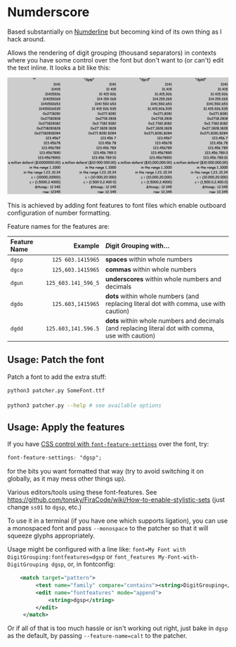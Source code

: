 # Numderscore
Based substantially on [Numderline](https://github.com/trishume/numderline) but
becoming kind of its own thing as I hack around.

Allows the rendering of digit grouping (thousand separators) in contexts where
you have some control over the font but don't want to (or can't) edit the text
inline.  It looks a bit like this:

![sample](./sample.png)

This is achieved by adding font features to font files which enable outboard
configuration of number formatting.

Feature names for the  features are:

| Feature Name | Example | *D*igit *G*rouping with… |
| :--- | ---: | :--- |
| `dgsp` | `125 603.1415965` | **spaces** within whole numbers |
| `dgco` | `125,603.1415965` | **commas** within whole numbers |
| `dgun` | `125_603.141_596_5` | **underscores** within whole numbers and decimals |
| `dgdo` | `125.603,1415965` | **dots** within whole numbers (and replacing literal dot with comma, use with caution) |
| `dgdd` | `125.603,141.596.5` | **dots** within whole numbers and decimals (and replacing literal dot with comma, use with caution) |

## Usage: Patch the font
Patch a font to add the extra stuff:

```sh
python3 patcher.py SomeFont.ttf

python3 patcher.py --help # see available options 
```

## Usage: Apply the features

If you have [CSS control with `font-feature-settings`](https://developer.mozilla.org/en-US/docs/Web/CSS/font-feature-settings) over the font, try:

```CSS
font-feature-settings: "dgsp";
```
for the bits you want formatted that way (try to avoid switching it on
globally, as it may mess other things up).


Various editors/tools using these font-features. See https://github.com/tonsky/FiraCode/wiki/How-to-enable-stylistic-sets (just change `ss01` to `dgsp`, etc.)

To use it in a terminal (if you have one which supports ligation), you can use
a monospaced font and pass `--monospace` to the patcher so that it will
squeeze glyphs appropriately.

Usage might be configured with a line like: `font=My Font with DigitGrouping:fontfeatures=dgsp`
or `font_features My-Font-with-DigitGrouping dgsp`, or, in fontconfig:

```xml
    <match target="pattern">
         <test name="family" compare="contains"><string>DigitGrouping</string></test>
         <edit name="fontfeatures" mode="append">
             <string>dgsp</string>
         </edit>
     </match>
```

Or if all of that is too much hassle or isn't working out right, just bake
in `dgsp` as the default, by passing `--feature-name=calt` to the patcher.

